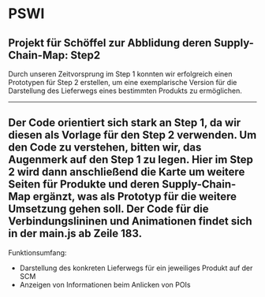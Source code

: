 # PSWI
       
Projekt für Schöffel zur Abblidung deren Supply-Chain-Map: Step2
----------------------------------------------------------
Durch unseren Zeitvorsprung im Step 1 konnten wir erfolgreich
einen Prototypen für Step 2 erstellen, um eine exemplarische
Version für die Darstellung des Lieferwegs eines bestimmten
Produkts zu ermöglichen.

----------------------------------------------------------
Der Code orientiert sich stark an Step 1, da wir diesen als 
Vorlage für den Step 2 verwenden. Um den Code zu verstehen,
bitten wir, das Augenmerk auf den Step 1 zu legen. Hier im
Step 2 wird dann anschließend die Karte um weitere Seiten für
Produkte und deren Supply-Chain-Map ergänzt, was als
Prototyp für die weitere Umsetzung gehen soll.
Der Code für die Verbindungslininen und Animationen findet
sich in der main.js ab Zeile 183.
----------------------------------------------------------

Funktionsumfang:
- Darstellung des konkreten Lieferwegs für ein jeweiliges Produkt auf der SCM
- Anzeigen von Informationen beim Anlicken von POIs

